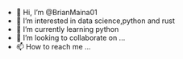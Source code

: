 - 👋 Hi, I’m @BrianMaina01
- 👀 I’m interested in data science,python and rust
- 🌱 I’m currently learning python
- 💞️ I’m looking to collaborate on ...
- 📫 How to reach me ...

<!---
BrianMaina01/BrianMaina01 is a ✨ special ✨ repository because its `README.md` (this file) appears on your GitHub profile.
You can click the Preview link to take a look at your changes.
--->
